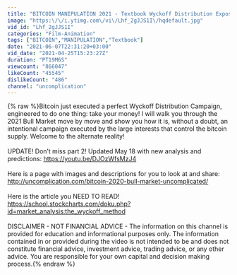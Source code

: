 ```yaml
---
title: "BITCOIN MANIPULATION 2021 - Textbook Wyckoff Distribution Exposed!"
image: "https:\/\/i.ytimg.com\/vi\/Lhf_2gJJS1I\/hqdefault.jpg"
vid_id: "Lhf_2gJJS1I"
categories: "Film-Animation"
tags: ["BITCOIN","MANIPULATION","Textbook"]
date: "2021-06-07T22:31:20+03:00"
vid_date: "2021-04-25T15:23:27Z"
duration: "PT19M6S"
viewcount: "866047"
likeCount: "45545"
dislikeCount: "486"
channel: "uncomplication"
---
```

{% raw %}Bitcoin just executed a perfect Wyckoff Distribution Campaign, engineered to do one thing: take your money! I will walk you through the 2021 Bull Market move by move and show you how it is, without a doubt, an intentional campaign executed by the large interests that control the bitcoin supply. Welcome to the alternate reality!<br /><br />UPDATE! Don’t miss part 2! Updated May 18 with new analysis and predictions: <a rel="nofollow" target="blank" href="https://youtu.be/DJOzWfsMzJ4">https://youtu.be/DJOzWfsMzJ4</a><br /><br />Here is a page with images and descriptions for you to look at and share:<br /><a rel="nofollow" target="blank" href="http://uncomplication.com/bitcoin-2020-bull-market-uncomplicated/">http://uncomplication.com/bitcoin-2020-bull-market-uncomplicated/</a><br /><br />Here is the article you NEED TO READ! <a rel="nofollow" target="blank" href="https://school.stockcharts.com/doku.php?id=market_analysis:the_wyckoff_method">https://school.stockcharts.com/doku.php?id=market_analysis:the_wyckoff_method</a><br /><br />DISCLAIMER - NOT FINANCIAL ADVICE - The information on this channel is provided for education and informational purposes only. The information contained in or provided during the video is not intended to be and does not constitute financial advice, investment advice, trading advice, or any other advice. You are responsible for your own capital and decision making process.{% endraw %}
